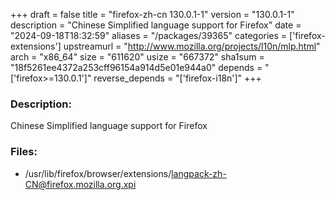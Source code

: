 +++
draft = false
title = "firefox-zh-cn 130.0.1-1"
version = "130.0.1-1"
description = "Chinese Simplified language support for Firefox"
date = "2024-09-18T18:32:59"
aliases = "/packages/39365"
categories = ['firefox-extensions']
upstreamurl = "http://www.mozilla.org/projects/l10n/mlp.html"
arch = "x86_64"
size = "611620"
usize = "667372"
sha1sum = "18f5261ee4372a253cff96154a914d5e01e944a0"
depends = "['firefox>=130.0.1']"
reverse_depends = "['firefox-i18n']"
+++
### Description: 
Chinese Simplified language support for Firefox

### Files: 
* /usr/lib/firefox/browser/extensions/langpack-zh-CN@firefox.mozilla.org.xpi
